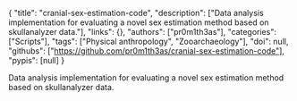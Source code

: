 {
  "title": "cranial-sex-estimation-code",
  "description": ["Data analysis implementation for evaluating a novel sex estimation method based on skullanalyzer data."],
  "links": {},
  "authors": ["pr0m1th3as"],
  "categories": ["Scripts"],
  "tags": ["Physical anthropology", "Zooarchaeology"],
  "doi": null,
  "githubs": ["https://github.com/pr0m1th3as/cranial-sex-estimation-code"],
  "pypis": [null]
}

<!-- Generated by csv2md.R – do not edit by hand -->

Data analysis implementation for evaluating a novel sex estimation method based on skullanalyzer data.